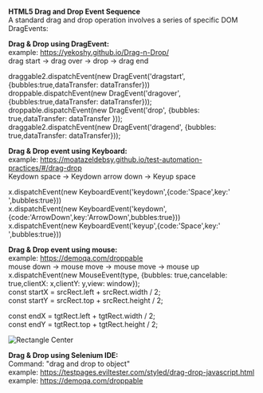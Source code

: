 **HTML5 Drag and Drop Event Sequence** <br>
A standard drag and drop operation involves a series of specific DOM DragEvents: <br>

**Drag & Drop using DragEvent:** <br>
example: https://yekoshy.github.io/Drag-n-Drop/ <br>
drag start -> drag over -> drop -> drag end <br>

draggable2.dispatchEvent(new DragEvent('dragstart',{bubbles:true,dataTransfer: dataTransfer})) <br>
droppable.dispatchEvent(new DragEvent('dragover', {bubbles:true,dataTransfer: dataTransfer})); <br>
droppable.dispatchEvent(new DragEvent('drop', {bubbles: true,dataTransfer: dataTransfer })); <br>
draggable2.dispatchEvent(new DragEvent('dragend', {bubbles: true,dataTransfer: dataTransfer})); <br>

**Drag & Drop event using Keyboard:** <br>
example: https://moatazeldebsy.github.io/test-automation-practices/#/drag-drop <br>
Keydown space -> Keydown arrow down -> Keyup space <br>

x.dispatchEvent(new KeyboardEvent('keydown',{code:'Space',key:' ',bubbles:true})) <br>
x.dispatchEvent(new KeyboardEvent('keydown',{code:'ArrowDown',key:'ArrowDown',bubbles:true})) <br>
x.dispatchEvent(new KeyboardEvent('keyup',{code:'Space',key:' ',bubbles:true})) <br>

**Drag & Drop event using mouse:** <br>
example: https://demoqa.com/droppable <br>
mouse down -> mouse move -> mouse move -> mouse up <br>
x.dispatchEvent(new MouseEvent(type, {bubbles: true,cancelable: true,clientX: x,clientY: y,view: window}); <br>
  const startX = srcRect.left + srcRect.width / 2; <br>
  const startY = srcRect.top + srcRect.height / 2; <br>
  
  const endX = tgtRect.left + tgtRect.width / 2; <br>
  const endY = tgtRect.top + tgtRect.height / 2; <br>

  ![Rectangle Center](https://i.sstatic.net/0EtOb.png)

**Drag & Drop using Selenium IDE:** <br>
Command: "drag and drop to object" <br>
example: https://testpages.eviltester.com/styled/drag-drop-javascript.html  <br>
example: https://demoqa.com/droppable <br>
